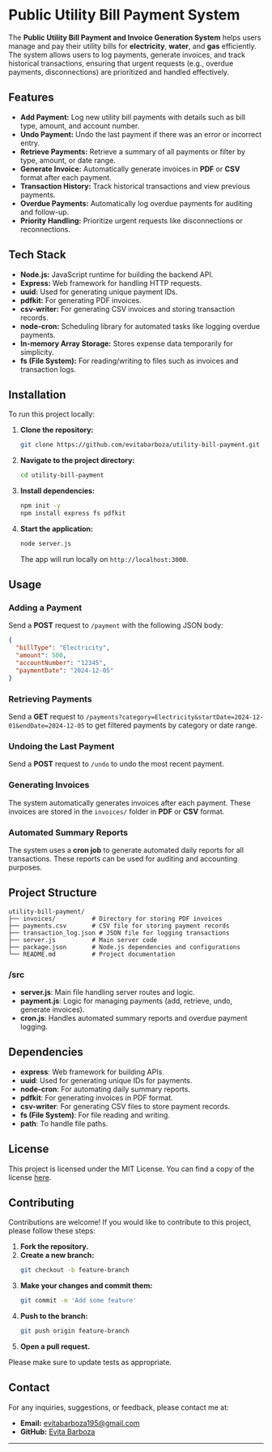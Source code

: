 # Public Utility Bill Payment System

The **Public Utility Bill Payment and Invoice Generation System** helps users manage and pay their utility bills for **electricity**, **water**, and **gas** efficiently. The system allows users to log payments, generate invoices, and track historical transactions, ensuring that urgent requests (e.g., overdue payments, disconnections) are prioritized and handled effectively.

## Features
- **Add Payment:** Log new utility bill payments with details such as bill type, amount, and account number.
- **Undo Payment:** Undo the last payment if there was an error or incorrect entry.
- **Retrieve Payments:** Retrieve a summary of all payments or filter by type, amount, or date range.
- **Generate Invoice:** Automatically generate invoices in **PDF** or **CSV** format after each payment.
- **Transaction History:** Track historical transactions and view previous payments.
- **Overdue Payments:** Automatically log overdue payments for auditing and follow-up.
- **Priority Handling:** Prioritize urgent requests like disconnections or reconnections.

## Tech Stack
- **Node.js:** JavaScript runtime for building the backend API.
- **Express:** Web framework for handling HTTP requests.
- **uuid:** Used for generating unique payment IDs.
- **pdfkit:** For generating PDF invoices.
- **csv-writer:** For generating CSV invoices and storing transaction records.
- **node-cron:** Scheduling library for automated tasks like logging overdue payments.
- **In-memory Array Storage:** Stores expense data temporarily for simplicity.
- **fs (File System):** For reading/writing to files such as invoices and transaction logs.

## Installation

To run this project locally:

1. **Clone the repository:**
   ```bash
   git clone https://github.com/evitabarboza/utility-bill-payment.git
   ```

2. **Navigate to the project directory:**
   ```bash
   cd utility-bill-payment
   ```

3. **Install dependencies:**
   ```bash
   npm init -y
   npm install express fs pdfkit
   ```

4. **Start the application:**
   ```bash
   node server.js
   ```
   The app will run locally on `http://localhost:3000`.

## Usage

### Adding a Payment
Send a **POST** request to `/payment` with the following JSON body:

```json
{
  "billType": "Electricity",      
  "amount": 500,                 
  "accountNumber": "12345",      
  "paymentDate": "2024-12-05"    
}
```

### Retrieving Payments
Send a **GET** request to `/payments?category=Electricity&startDate=2024-12-01&endDate=2024-12-05` to get filtered payments by category or date range.

### Undoing the Last Payment
Send a **POST** request to `/undo` to undo the most recent payment.

### Generating Invoices
The system automatically generates invoices after each payment. These invoices are stored in the `invoices/` folder in **PDF** or **CSV** format.

### Automated Summary Reports
The system uses a **cron job** to generate automated daily reports for all transactions. These reports can be used for auditing and accounting purposes.

## Project Structure
```
utility-bill-payment/
├── invoices/          # Directory for storing PDF invoices
├── payments.csv       # CSV file for storing payment records
├── transaction_log.json # JSON file for logging transactions
├── server.js          # Main server code
├── package.json       # Node.js dependencies and configurations
└── README.md          # Project documentation
```

### /src
- **server.js**: Main file handling server routes and logic.
- **payment.js**: Logic for managing payments (add, retrieve, undo, generate invoices).
- **cron.js**: Handles automated summary reports and overdue payment logging.

## Dependencies
- **express**: Web framework for building APIs.
- **uuid**: Used for generating unique IDs for payments.
- **node-cron**: For automating daily summary reports.
- **pdfkit**: For generating invoices in PDF format.
- **csv-writer**: For generating CSV files to store payment records.
- **fs (File System)**: For file reading and writing.
- **path**: To handle file paths.

## License

This project is licensed under the MIT License. You can find a copy of the license [here](LICENSE).

## Contributing

Contributions are welcome! If you would like to contribute to this project, please follow these steps:

1. **Fork the repository.**
2. **Create a new branch:**
   ```bash
   git checkout -b feature-branch
   ```
3. **Make your changes and commit them:**
   ```bash
   git commit -m 'Add some feature'
   ```
4. **Push to the branch:**
   ```bash
   git push origin feature-branch
   ```
5. **Open a pull request.**

Please make sure to update tests as appropriate.

## Contact

For any inquiries, suggestions, or feedback, please contact me at:

- **Email:** evitabarboza195@gmail.com
- **GitHub:** [Evita Barboza](https://github.com/evitabarboza)

---
